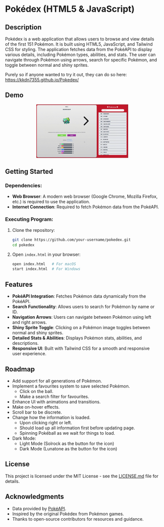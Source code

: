 # Pokédex (HTML5 & JavaScript)

## Description

Pokédex is a web application that allows users to browse and view details of the first 151 Pokémon. It is built using HTML5, JavaScript, and Tailwind CSS for styling. The application fetches data from the PokéAPI to display various details, including Pokémon types, abilities, and stats. The user can navigate through Pokémon using arrows, search for specific Pokémon, and toggle between normal and shiny sprites.

Purely so if anyone wanted to try it out, they can do so here: https://kkdn7355.github.io/Pokedex/

## Demo

<p align="center">
  <img src="Demo.gif" alt="Demo" width="300">
</p>

## Getting Started

### Dependencies:

- **Web Browser**: A modern web browser (Google Chrome, Mozilla Firefox, etc.) is required to use the application.
- **Internet Connection**: Required to fetch Pokémon data from the PokéAPI.

### Executing Program:

1. Clone the repository:

   ```bash
   git clone https://github.com/your-username/pokedex.git
   cd pokedex
   ```

2. Open `index.html` in your browser:

   ```bash
   open index.html   # For macOS
   start index.html  # For Windows
   ```

## Features

- **PokéAPI Integration**: Fetches Pokémon data dynamically from the PokéAPI.
- **Search Functionality**: Allows users to search for Pokémon by name or ID.
- **Navigation Arrows**: Users can navigate between Pokémon using left and right arrows.
- **Shiny Sprite Toggle**: Clicking on a Pokémon image toggles between normal and shiny sprites.
- **Detailed Stats & Abilities**: Displays Pokémon stats, abilities, and descriptions.
- **Responsive UI**: Built with Tailwind CSS for a smooth and responsive user experience.

## Roadmap

- Add support for all generations of Pokémon.
- Implement a favourites system to save selected Pokémon.
  - Click on the ball.
  - Make a search filter for favourites.
- Enhance UI with animations and transitions.
- Make on-hover effects.
- Scroll bar to be discrete.
- Change how the information is loaded.
	- Upon clicking right or left.
	- Should load up all information first before updating page.
	- Spinning Pokéball as we wait for things to load.
- Dark Mode:
	- Light Mode (Solrock as the button for the icon)
	- Dark Mode (Lunatone as the button for the icon)

## License

This project is licensed under the MIT License - see the [LICENSE.md](LICENSE.md) file for details.

## Acknowledgments

- Data provided by [PokéAPI](https://pokeapi.co/).
- Inspired by the original Pokédex from Pokémon games.
- Thanks to open-source contributors for resources and guidance.

